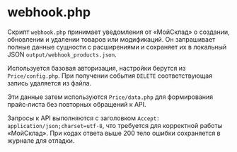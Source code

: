 # webhook.php

Скрипт `webhook.php` принимает уведомления от «МойСклад» о создании, обновлении и удалении товаров или модификаций. Он запрашивает полные данные сущности с расширениями и сохраняет их в локальный JSON `output/webhook_products.json`.

Используется базовая авторизация, настройки берутся из `Price/config.php`. При получении события `DELETE` соответствующая запись удаляется из файла.

Эти данные затем используются `Price/data.php` для формирования прайс‑листа без повторных обращений к API.

Запросы к API выполняются с заголовком `Accept: application/json;charset=utf-8`,
что требуется для корректной работы «МойСклад». При кодах ответа выше 200 тело
ошибки сохраняется в журнале для отладки.
